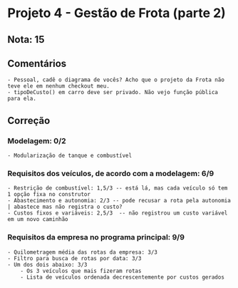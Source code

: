 # Projeto 4 - Gestão de Frota (parte 2)

## Nota: 15

## Comentários
	- Pessoal, cadê o diagrama de vocês? Acho que o projeto da Frota não teve ele em nenhum checkout meu.
	- tipoDeCusto() em carro deve ser privado. Não vejo função pública para ela.
	
## Correção

### Modelagem: 0/2   
	- Modularização de tanque e combustível
	
### Requisitos dos veículos, de acordo com a modelagem: 6/9  
	- Restrição de combustível: 1,5/3 -- está lá, mas cada veículo só tem 1 opção fixa no construtor
	- Abastecimento e autonomia: 2/3 -- pode recusar a rota pela autonomia | abastece mas não registra o custo?
	- Custos fixos e variáveis: 2,5/3  -- não registrou um custo variável em um novo caminhão
	
### Requisitos da empresa no programa principal: 9/9 
	- Quilometragem média das rotas da empresa: 3/3 
	- Filtro para busca de rotas por data: 3/3  
	- Um dos dois abaixo: 3/3
		- Os 3 veículos que mais fizeram rotas 
		- Lista de veículos ordenada decrescentemente por custos gerados 


